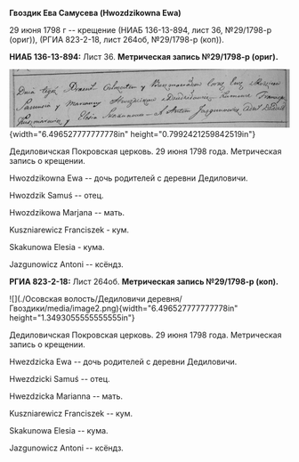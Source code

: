 **Гвоздик Ева Самусева (Hwozdzikowna Ewa)**

29 июня 1798 г -- крещение (НИАБ 136-13-894, лист 36, №29/1798-р
(ориг)), (РГИА 823-2-18, лист 264об, №29/1798-р (коп)).

**НИАБ 136-13-894:** Лист 36. **Метрическая запись №29/1798-р (ориг).**

![](./media/4e4547fe75f66a3c2fd0a0f7c8b2662656543290.png){width="6.496527777777778in"
height="0.7992421259842519in"}

Дедиловичская Покровская церковь. 29 июня 1798 года. Метрическая запись
о крещении.

Hwozdzikowna Ewa -- дочь родителей с деревни Дедиловичи.

Hwozdzik Samuś -- отец.

Hwozdzikowa Marjana -- мать.

Kuszniarewicz Franciszek - кум.

Skakunowa Elesia - кума.

Jazgunowicz Antoni -- ксёндз.

**РГИА 823-2-18:** Лист 264об. **Метрическая запись №29/1798-р (коп).**

![](./Осовская волость/Дедиловичи деревня/Гвоздики/media/image2.png){width="6.496527777777778in"
height="1.3493055555555555in"}

Дедиловичская Покровская церковь. 29 июня 1798 года. Метрическая запись
о крещении.

Hwezdzicka Ewa -- дочь родителей с деревни Дедиловичи.

Hwezdzicki Samuś -- отец.

Hwezdzicka Marianna -- мать.

Kuszniarewicz Franciszek -- кум.

Skakunowa Elesia -- кума.

Jazgunowicz Antoni -- ксёндз.
